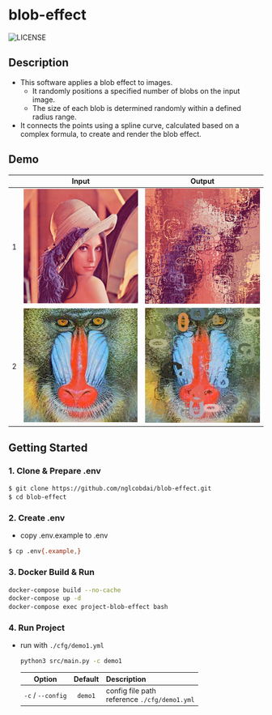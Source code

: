 # blob-effect

![LICENSE](https://img.shields.io/badge/license-MIT-blue.svg?style=flat)

## Description

- This software applies a blob effect to images.
  - It randomly positions a specified number of blobs on the input image.
  - The size of each blob is determined randomly within a defined radius range.
- It connects the points using a spline curve, calculated based on a complex formula, to create and render the blob effect.

## Demo

|     |            Input            |               Output               |
| :-: | :-------------------------: | :--------------------------------: |
|  1  | ![demo1](./data/demo1.png)  | ![demo1](./output/demo1_blob.png)  |
|  2  | ![demo2](./data/demo2.jpeg) | ![demo2](./output/demo2_blob.jpeg) |

## Getting Started

### 1. Clone & Prepare .env

```sh
$ git clone https://github.com/nglcobdai/blob-effect.git
$ cd blob-effect
```

### 2. Create .env

- copy .env.example to .env

```sh
$ cp .env{.example,}
```

### 3. Docker Build & Run

```sh
docker-compose build --no-cache
docker-compose up -d
docker-compose exec project-blob-effect bash
```

### 4. Run Project

- run with `./cfg/demo1.yml`

  ```sh
  python3 src/main.py -c demo1
  ```

  |      Option       | Default | Description                                     |
  | :---------------: | :-----: | :---------------------------------------------- |
  | `-c` / `--config` | `demo1` | config file path<br>reference `./cfg/demo1.yml` |
